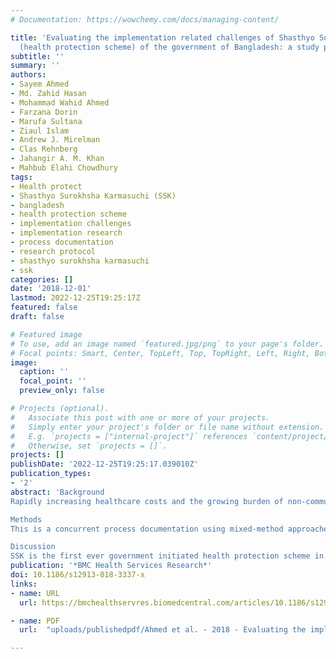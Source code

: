 ```yaml
---
# Documentation: https://wowchemy.com/docs/managing-content/

title: 'Evaluating the implementation related challenges of Shasthyo Suroksha Karmasuchi
  (health protection scheme) of the government of Bangladesh: a study protocol'
subtitle: ''
summary: ''
authors:
- Sayem Ahmed
- Md. Zahid Hasan
- Mohammad Wahid Ahmed
- Farzana Dorin
- Marufa Sultana
- Ziaul Islam
- Andrew J. Mirelman
- Clas Rehnberg
- Jahangir A. M. Khan
- Mahbub Elahi Chowdhury
tags:
- Health protect
- Shasthyo Surokhsha Karmasuchi (SSK)
- bangladesh
- health protection scheme
- implementation challenges
- implementation research
- process documentation
- research protocol
- shasthyo surokhsha karmasuchi
- ssk
categories: []
date: '2018-12-01'
lastmod: 2022-12-25T19:25:17Z
featured: false
draft: false

# Featured image
# To use, add an image named `featured.jpg/png` to your page's folder.
# Focal points: Smart, Center, TopLeft, Top, TopRight, Left, Right, BottomLeft, Bottom, BottomRight.
image:
  caption: ''
  focal_point: ''
  preview_only: false

# Projects (optional).
#   Associate this post with one or more of your projects.
#   Simply enter your project's folder or file name without extension.
#   E.g. `projects = ["internal-project"]` references `content/project/deep-learning/index.md`.
#   Otherwise, set `projects = []`.
projects: []
publishDate: '2022-12-25T19:25:17.039010Z'
publication_types:
- '2'
abstract: 'Background
Rapidly increasing healthcare costs and the growing burden of non-communicable diseases have increased the out-of-pocket (OOP) spending (63.3% of total health expenditure) in Bangladesh. This increasing OOP spending for healthcare has catastrophic economic impact on households. To reduce this burden, the Health Economics Unit (HEU) of the Ministry of Health and Family Welfare has developed the Shasthyo Surokhsha Karmasuchi (SSK) health protection scheme for the below-poverty line (BPL) population. The key actors in the scheme are HEU, contracted scheme operator and hospital. Under this scheme, each enrolled household is provided 50,000 BDT (620 USD) coverage per year for healthcare services against a government financed premium of 1000 BDT (12 USD). This initiative faces some challenges e.g., delays in scheme activities, registering the targeted population, low utilization of services, lack of motivation of the providers, and management related difficulties. It is also important to estimate the financial requirement for nationwide scale-up of this project. We aim to identify these implementation-related challenges and provide feedback to the project personnel.

Methods
This is a concurrent process documentation using mixed-method approaches. It will be conducted in the rural Kalihati Upazila where the SSK is being implemented. To validate the BPL population selection process, we will estimate the positive predictive value. A community survey will be conducted to assess the knowledge of the card holders about SSK services. From the SSK information management system, numbers of different services utilized by the card holders will be retrieved. Key-informant interviews with personnel from three key actors will be conducted to understand the barriers in the implementation of the project as per plan and gather their suggestions. To estimate the project costs, all inputs to be used will be identified, quantified and valued. The nationwide scale-up cost of the project will be estimated by applying economic modeling.

Discussion
SSK is the first ever government initiated health protection scheme in Bangladesh. The study findings will enable decision makers to gain a better understanding of the key challenges in implementation of such scheme and provide feedback towards the successful implementation of the program.'
publication: '*BMC Health Services Research*'
doi: 10.1186/s12913-018-3337-x
links:
- name: URL
  url: https://bmchealthservres.biomedcentral.com/articles/10.1186/s12913-018-3337-x

- name: PDF
  url:  "uploads/publishedpdf/Ahmed et al. - 2018 - Evaluating the implementation related challenges of Shasthyo Suroksha Karmasuchi (health protection scheme) of the-annotated.pdf"

---
```


